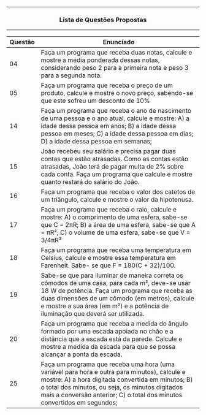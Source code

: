 -------------------------------------------

<h3 align = center> Lista de Questões Propostas </h3>

-------------------------------------------

| Questão | Enunciado |
| --- | --- |
| 04 | Faça um programa que receba duas notas, calcule e mostre a média ponderada dessas notas, considerando peso 2 para a primeira nota e peso 3 para a segunda nota. |
| 05 | Faça um programa que receba o preço de um produto, calcule e mostre o novo preço, sabendo-se que este sofreu um desconto de 10% |
| 14 | Faça um programa que receba o ano de nascimento de uma pessoa e o ano atual, calcule e mostre: A) a idade dessa pessoa em anos; B) a idade dessa pessoa em meses; C) a idade dessa pessoa em dias; D) a idade dessa pessoa em semanas; |
| 15 | João recebeu seu salário e precisa pagar duas contas que estão atrasadas. Como as contas estão atrasadas, João terá de pagar multa de 2% sobre cada conta. Faça um programa que calcule e mostre quanto restará do salário do João. |
| 16 | Faça um programa que receba o valor dos catetos de um triângulo, calcule e mostre o valor da hipotenusa. |
| 17 | Faça um programa que receba o raio, calcule e mostre: A) o comprimento de uma esfera, sabe-se que C = 2πR; B) a área de uma esfera, sabe-se que A = πR²; C) o volume de uma esfera, sabe-se que V = 3/4πR³ |
| 18 | Faça um programa que receba uma temperatura em Celsius, calcule e mostre essa temperatura em Farenheit. Sabe- se que F = 180(C + 32)/100. |
| 19 | Sabe-se que para iluminar de maneira correta os cômodos de uma casa, para cada m², deve-se usar 18 W de potência. Faça um programa que receba as duas dimensões de um cômodo (em metros), calcule e mostre a sua área (em m²) e a potência de iluminação que deverá ser utilizada. |
| 20 | Faça um programa que receba a medida do ângulo formado por uma escada apoiada no chão e a distância que a escada está da parede. Calcule e mostre a medida da escada para que se possa alcançar a ponta da escada. |
| 25 | Faça um programa que receba uma hora (uma variável para hora e outra para minutos), calcule e mostre: A) a hora digitada convertida em minutos; B) o total dos minutos, ou seja, os minutos digitados mais a conversão anterior; C) o total dos minutos convertidos em segundos;  |
